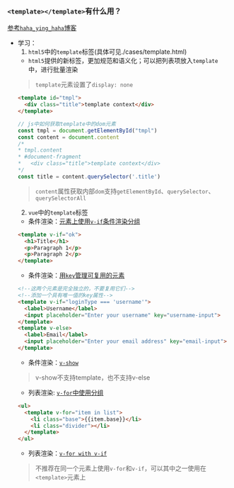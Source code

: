 ### `<template></template>`有什么用？
[参考`haha_ying_haha`博客](https://blog.csdn.net/u013594477/article/details/80774483)
- 学习：
  1. `html5`中的`template`标签(具体可见./cases/template.html)
    - `html5`提供的新标签，更加规范和语义化；可以把列表项放入`template`中，进行批量渲染
    > `template`元素设置了`display: none`
    ```html
    <template id="tmpl">
      <div class="title">template context</div>
    </template>
    ```
    ```js
    // js中如何获取template中的dom元素
    const tmpl = document.getElementById("tmpl")
    const content = document.content
    /*
    * tmpl.content
    * #document-fragment
    *   <div class="title">template context</div>
    */
    const title = content.querySelector('.title')
    ```
    > `content`属性获取内部`dom`支持`getElementById`、`querySelector`、`querySelectorAll`
  2. `vue`中的`template`标签
    - 条件渲染：[元素上使用`v-if`条件渲染分组](https://cn.vuejs.org/v2/guide/conditional.html#%E5%9C%A8-lt-template-gt-%E5%85%83%E7%B4%A0%E4%B8%8A%E4%BD%BF%E7%94%A8-v-if-%E6%9D%A1%E4%BB%B6%E6%B8%B2%E6%9F%93%E5%88%86%E7%BB%84)
    ```html
    <template v-if="ok">
      <h1>Title</h1>
      <p>Paragraph 1</p>
      <p>Paragraph 2</p>
    </template>
    ```
    - 条件渲染：[用`key`管理可复用的元素](https://cn.vuejs.org/v2/guide/conditional.html#%E7%94%A8-key-%E7%AE%A1%E7%90%86%E5%8F%AF%E5%A4%8D%E7%94%A8%E7%9A%84%E5%85%83%E7%B4%A0)
    ```html
    <!--这两个元素是完全独立的，不要复用它们-->
    <!--添加一个具有唯一值的key属性-->
    <template v-if="loginType === 'username'">
      <label>Username</label>
      <input placeholder="Enter your username" key="username-input">
    </template>
    <template v-else>
      <label>Email</label>
      <input placeholder="Enter your email address" key="email-input">
    </template>
    ```
    - 条件渲染：[`v-show`](https://cn.vuejs.org/v2/guide/conditional.html#v-show)
    > v-show不支持template，也不支持v-else
    - 列表渲染: [`v-for`中使用分组](https://cn.vuejs.org/v2/guide/list.html#%E5%9C%A8-lt-template-gt-%E4%B8%8A%E4%BD%BF%E7%94%A8-v-for)
    ```html
    <ul>
      <template v-for="item in list">
        <li class="base">{{item.base}}</li>
        <li class="divider"></li>
      </template>
    </ul>
    ```
    - 列表渲染：[`v-for with v-if`](https://cn.vuejs.org/v2/guide/list.html#v-for-%E4%B8%8E-v-if-%E4%B8%80%E5%90%8C%E4%BD%BF%E7%94%A8)
    > 不推荐在同一个元素上使用`v-for`和`v-if`，可以其中之一使用在`<template>`元素上
    